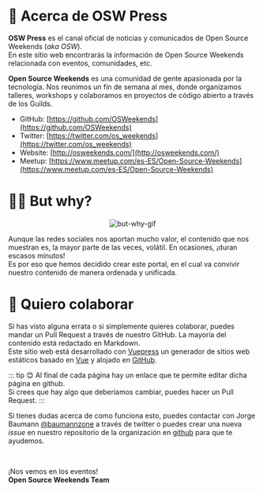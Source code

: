 # 🤔 Acerca de OSW Press

**OSW Press** es el canal oficial de noticias y comunicados de Open Source Weekends (_aka OSW_).  
En este sitio web encontrarás la información de Open Source Weekends relacionada con eventos, comunidades, etc. 

**Open Source Weekends** es una comunidad de gente apasionada por la tecnología.
Nos reunimos un fin de semana al mes, donde organizamos talleres, workshops y colaboramos en proyectos de código abierto a través de los Guilds.

- GitHub: [https://github.com/OSWeekends](https://github.com/OSWeekends)
- Twitter: [https://twitter.com/os_weekends](https://twitter.com/os_weekends)
- Website: [http://osweekends.com/](http://osweekends.com/)
- Meetup: [https://www.meetup.com/es-ES/Open-Source-Weekends](https://www.meetup.com/es-ES/Open-Source-Weekends)

# 🤷‍♂️ But why?

<div style="text-align:center; margin-top: 20px;">
    <img src="/assets/img/but-why.gif" alt="but-why-gif">
</div>

Aunque las redes sociales nos aportan mucho valor, el contenido que nos muestran es, la mayor parte de las veces, volátil.
En ocasiones, ¡duran escasos minutos!  
Es por eso que hemos decidido crear este portal, en el cual va convivir nuestro contenido de manera ordenada y unificada. 

# 🐛 Quiero colaborar

Si has visto alguna errata o si simplemente quieres colaborar, puedes mandar un Pull Request a través de nuestro GitHub. La mayoría del contenido está redactado en Markdown.  
Este sitio web está desarrollado con [Vuepress](https://vuepress.vuejs.org/) un generador de sitios web estáticos basado en [Vue](https://vuejs.org/) y alojado en [GitHub](https://github.com/OSWeekends/press.osweekends.com).

::: tip 😊
Al final de cada página hay un enlace que te permite editar dicha página en github.  
Si crees que hay algo que deberíamos cambiar, puedes hacer un Pull Request.
:::

Si tienes dudas acerca de como funciona esto, puedes contactar con Jorge Baumann [@baumannzone](https://twitter.com/baumannzone) a través de twitter
o puedes crear una nueva _issue_ en nuestro repositorio de la organización en [github](https://github.com/OSWeekends/press.osweekends.com/issues/new/choose) 
para que te ayudemos.

<br>

¡Nos vemos en los eventos!  
**Open Source Weekends Team**
